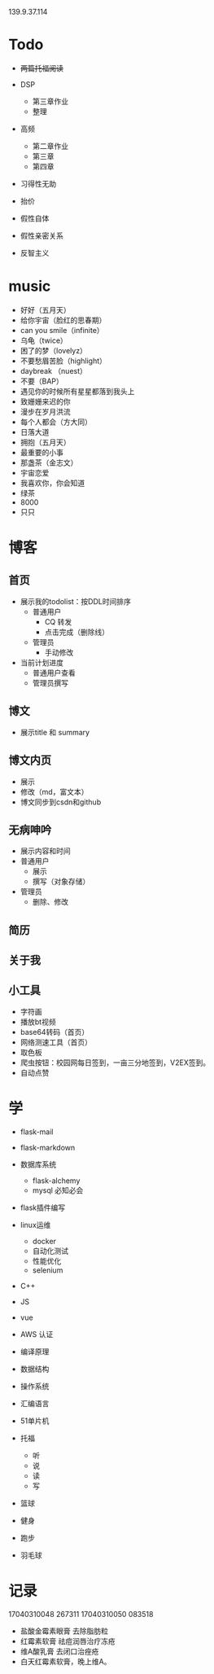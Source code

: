 139.9.37.114

# Todo
* ~~两篇托福阅读~~
* DSP 
    * 第三章作业
    * 整理
* 高频
    * 第二章作业
    * 第三章
    * 第四章


* 习得性无助
* 抬价
* 假性自体
* 假性亲密关系
* 反智主义

# music
* 好好（五月天）
* 给你宇宙（脸红的思春期）
* can you smile（infinite）
* 乌龟（twice）
* 困了的梦（lovelyz）
* 不要愁眉苦脸（highlight）
* daybreak （nuest）
* 不要（BAP）
* 遇见你的时候所有星星都落到我头上
* 致姗姗来迟的你
* 漫步在岁月洪流
* 每个人都会（方大同）
* 日落大道
* 拥抱（五月天）
* 最重要的小事
* 那盏茶（金志文）
* 宇宙恋爱
* 我喜欢你，你会知道
* 绿茶
* 8000
* 只只


# 博客
## 首页
* 展示我的todolist：按DDL时间排序
    * 普通用户
        * CQ 转发
        * 点击完成（删除线）
    * 管理员
        * 手动修改
* 当前计划进度
    * 普通用户查看
    * 管理员撰写

## 博文
* 展示title 和 summary

## 博文内页
* 展示
* 修改（md，富文本）
* 博文同步到csdn和github

## 无病呻吟
* 展示内容和时间
* 普通用户
    * 展示
    * 撰写（对象存储）
* 管理员
    * 删除、修改

## 简历
## 关于我

## 小工具
* 字符画
* 播放bt视频
* base64转码（首页）
* 网络测速工具（首页）
* 取色板
* 爬虫按钮：校园网每日签到，一亩三分地签到，V2EX签到。
* 自动点赞


# 学
* flask-mail
* flask-markdown
* 数据库系统
    * flask-alchemy
    * mysql 必知必会
* flask插件编写

* linux运维
    * docker
    * 自动化测试
    * 性能优化
    * selenium

* C++
* JS
* vue

* AWS 认证

* 编译原理
* 数据结构
* 操作系统
* 汇编语言
* 51单片机

* 托福
    * 听
    * 说
    * 读
    * 写

* 篮球
* 健身
* 跑步
* 羽毛球

# 记录
17040310048 267311
17040310050 083518

* 盐酸金霉素眼膏 去除脂肪粒
* 红霉素软膏 祛痘润唇治疗冻疮
* 维A酸乳膏 去闭口治痤疮
* 白天红霉素软膏，晚上维A。
